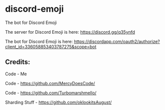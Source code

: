 # discord-emoji
The bot for Discord Emoji


The server for Discord Emoji is here: https://discord.gg/q35ynfd

The bot for Discord Emoji is here: https://discordapp.com/oauth2/authorize?client_id=336058853403787275&scope=bot


## Credits:

Code - Me

Code - https://github.com/MercyDoesCode/

Code - https://github.com/Turbomarshmello/

Sharding Stuff - https://github.com/oklookitsAugust/
